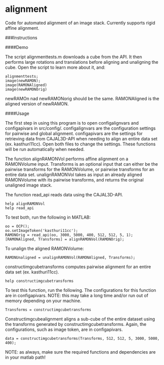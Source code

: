 alignment
=========

Code for automated alignment of an image stack. Currently supports rigid affine alignment.

###Instructions

####Demo

The script alignmenttests.m downloads a cube from the API. It then performs large rotations and translations before aligning and unaligning the cube. Open the script to learn more about it, and:

    alignmenttests;
    image(newRAMON);
    image(RAMONAligned)
    image(newRAMONOrig)

newRAMOn nad newRAMONorig should be the same. RAMONAligned is the aligned version of newRAMON.

####Usage

The first step in using this program is to open configalignvars and configapivars in src/config/. configalignvars are the configuration settings for pairwise and global alignment. configapivars are the settings for retrieving data from CAJAL3D-API when needing to align an entire data set (ex. kasthuri11cc). Open both files to change the settings. These functions will be run automatically when needed.

The function alignRAMONVol performs affine alignment on a RAMONVolume input. Transforms is an optional input that can either be the pairwise transforms for the RAMONVolume, or pairwise transforms for an entire data set.
unalignRAMONVol takes as input an already aligned RAMONVolume with its pairwise transforms, and returns the original unaligned image stack. 

The function read_api reads data using the CAJAL3D-API. 

    help alignRAMONVol
    help read_api

To test both, run the following in MATLAB:

    oo = OCP();
    oo.setImageToken('kasthuri11cc');
    RAMONOrig = read_api(oo, 3000, 5000, 400, 512, 512, 5, 1);
    [RAMONAligned, Transforms] = alignRAMONVol(RAMONOrig);

To unalign the aligned RAMONVolume:

    RAMONUnaligned = unalignRAMONVol(RAMONAligned, Transforms);

constructimgcubetransforms computes pairwise alignment for an entire data set (ex. kasthuri11cc). 

    help constructimgcubetransforms

To test this function, run the following. The configurations for this function are in configapivars. NOTE: this may take a long time and/or run out of memory depending on your machine.

    Transforms = constructimgcubetransforms

Constructimgcubealignment aligns a sub-cube of the entire dataset using the transforms generated by constructimgcubetransforms. Again, the configurations, such as image token, are in configapivars. 

    data = constructimgcubetransforms(Transforms, 512, 512, 5, 3000, 5000, 400);


NOTE: as always, make sure the required functions and dependencies are in your matlab path!

